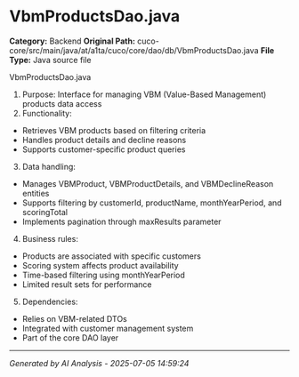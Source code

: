 # VbmProductsDao.java

**Category:** Backend
**Original Path:** cuco-core/src/main/java/at/a1ta/cuco/core/dao/db/VbmProductsDao.java
**File Type:** Java source file

VbmProductsDao.java
1. Purpose: Interface for managing VBM (Value-Based Management) products data access
2. Functionality:
- Retrieves VBM products based on filtering criteria
- Handles product details and decline reasons
- Supports customer-specific product queries

3. Data handling:
- Manages VBMProduct, VBMProductDetails, and VBMDeclineReason entities
- Supports filtering by customerId, productName, monthYearPeriod, and scoringTotal
- Implements pagination through maxResults parameter

4. Business rules:
- Products are associated with specific customers
- Scoring system affects product availability
- Time-based filtering using monthYearPeriod
- Limited result sets for performance

5. Dependencies:
- Relies on VBM-related DTOs
- Integrated with customer management system
- Part of the core DAO layer

---
*Generated by AI Analysis - 2025-07-05 14:59:24*
